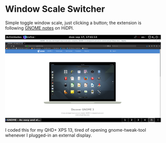 # Window Scale Switcher

Simple toggle window scale, just clicking a button; the extension is following [GNOME notes](https://wiki.gnome.org/HowDoI/HiDpi) on HiDPI.

![Screenshot](/screenshot.png)

I coded this for my QHD+ XPS 13, tired of opening gnome-tweak-tool whenever I plugged-in an external display.
